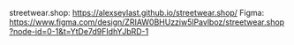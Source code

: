 streetwear.shop: https://alexseylast.github.io/streetwear.shop/
Figma: https://www.figma.com/design/ZRIAW0BHUzziw5lPavlboz/streetwear.shop?node-id=0-1&t=YtDe7d9FIdhYJbRD-1 

